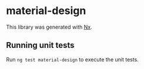# material-design

This library was generated with [Nx](https://nx.dev).

## Running unit tests

Run `ng test material-design` to execute the unit tests.
